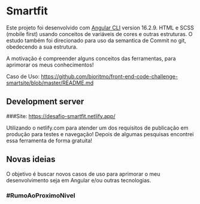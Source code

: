 # Smartfit

Este projeto foi desenvolvido com [Angular CLI](https://github.com/angular/angular-cli) version 16.2.9. HTML e SCSS (mobile first) usando conceitos de variáveis de cores e outras estruturas. O estudo também foi direcionado para uso da semantica de Commit no git, obedecendo a sua estrutura.

A motivação é compreender alguns conceitos das ferramentas, para aprimorar os meus conhecimentos!

Caso de Uso: https://github.com/bioritmo/front-end-code-challenge-smartsite/blob/master/README.md

## Development server

###Site: https://desafio-smartfit.netlify.app/

Utilizando o netlify.com para atender um dos requisitos de publicação em produção para testes e navegação! Depois de algumas pesquisas encontrei essa ferramenta de forma gratuita!

## Novas ideias

O objetivo é buscar novos casos de uso para aprimorar o meu desenvolvimento seja em Angular e/ou outras tecnologias.

### #RumoAoProximoNivel

